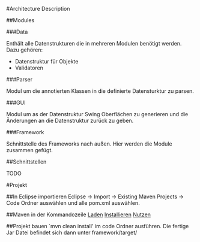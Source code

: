 #Architecture Description

##Modules

###Data

Enthält alle Datenstrukturen die in mehreren Modulen benötigt werden. Dazu gehören:
- Datenstruktur für Objekte
- Validatoren

###Parser

Modul um die annotierten Klassen in die definierte Datensturktur zu parsen.

###GUI

Modul um as der Datenstruktur Swing Oberflächen zu generieren und die Änderungen an die Datenstruktur zurück zu geben.

###Framework

Schnittstelle des Frameworks nach außen. Hier werden die Module zusammen gefügt.

##Schnittstellen

TODO




#Projekt

##In Eclipse importieren
Eclipse -> Import -> Existing Maven Projects -> Code Ordner auswählen und alle pom.xml auswählen.

##Maven in der Kommandozeile
[Laden](https://maven.apache.org/download.cgi)
[Installieren](https://maven.apache.org/install.html)
[Nutzen](https://maven.apache.org/run.html)

##Projekt bauen
`mvn clean install' im code Ordner ausführen.
Die fertige Jar Datei befindet sich dann unter framework/target/



